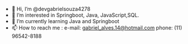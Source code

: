 - 👋 Hi, I’m @devgabrielsouza4278
- 👀 I’m interested in Springboot, Java, JavaScript,SQL.
- 🌱 I’m currently learning Java and Springboot
- 📫 How to reach me : 
      e-mail: gabriel_alves.14@hotmail.com 
      phone: (11) 96542-8188

<!---
devgabrielsouza4278/devgabrielsouza4278 is a ✨ special ✨ repository because its `README.md` (this file) appears on your GitHub profile.
You can click the Preview link to take a look at your changes.
--->
